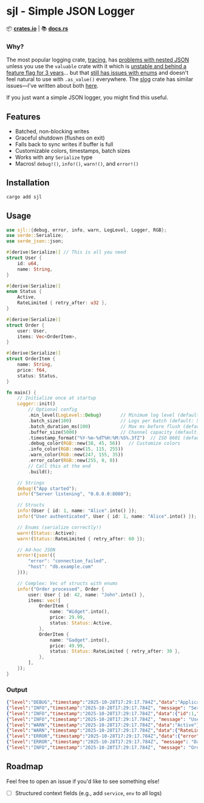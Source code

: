 # sjl - Simple JSON Logger

 📦 **[crates.io](https://crates.io/crates/sjl)** | 📚 **[docs.rs](https://docs.rs/sjl)**

### Why?
The most popular logging crate, [tracing](https://crates.io/crates/tracing), has [problems with nested JSON](https://www.reddit.com/r/rust/comments/1k75jvc/how_can_i_emit_a_tracing_event_with_an_unescaped/) unless you use the `valuable` crate with it which is [unstable and behind a feature flag for 3 years](https://github.com/tokio-rs/tracing/discussions/1906)... but that [still has issues with enums](https://github.com/tokio-rs/tracing/issues/3051) and doesn't feel natural to use with `.as_value()` everywhere.  The [slog](https://crates.io/crates/slog) crate has similar issues—I've written about both [here](https://josevalerio.com/rust-json-logging).

If you just want a simple JSON logger, you might find this useful.

## Features
- Batched, non-blocking writes
- Graceful shutdown (flushes on exit)
- Falls back to sync writes if buffer is full
- Customizable colors, timestamps, batch sizes
- Works with any `Serialize` type
- Macros! `debug!()`, `info!()`, `warn!()`, and `error!()`


 ## Installation

 ```bash
 cargo add sjl
 ```

## Usage
```rust
use sjl::{debug, error, info, warn, LogLevel, Logger, RGB};
use serde::Serialize;
use serde_json::json;

#[derive(Serialize)] // This is all you need
struct User {
    id: u64,
    name: String,
}

#[derive(Serialize)]
enum Status {
    Active,
    RateLimited { retry_after: u32 },
}

#[derive(Serialize)]
struct Order {
    user: User,
    items: Vec<OrderItem>,
}

#[derive(Serialize)]
struct OrderItem {
    name: String,
    price: f64,
    status: Status,
}

fn main() {
    // Initialize once at startup
    Logger::init()
        // Optional config
        .min_level(LogLevel::Debug)       // Minimum log level (default: Debug)
        .batch_size(100)                  // Logs per batch (default: 50)
        .batch_duration_ms(100)           // Max ms before flush (default: 50)
        .buffer_size(5000)                // Channel capacity (default: 1024)
        .timestamp_format("%Y-%m-%dT%H:%M:%S%.3fZ")  // ISO 8601 (default)
        .debug_color(RGB::new(38, 45, 56))   // Customize colors
        .info_color(RGB::new(15, 115, 255))
        .warn_color(RGB::new(247, 155, 35))
        .error_color(RGB::new(255, 0, 0))
        // Call this at the end
        .build(); 

    // Strings
    debug!("App started");
    info!("Server listening", "0.0.0.0:8080");

    // Structs
    info!(User { id: 1, name: "Alice".into() });
    info!("User authenticated", User { id: 1, name: "Alice".into() });

    // Enums (serialize correctly!)
    warn!(Status::Active);
    warn!(Status::RateLimited { retry_after: 60 });

    // Ad-hoc JSON
    error!(json!({
        "error": "connection_failed",
        "host": "db.example.com"
    }));

    // Complex: Vec of structs with enums
    info!("Order processed", Order {
        user: User { id: 42, name: "John".into() },
        items: vec![
            OrderItem {
                name: "Widget".into(),
                price: 29.99,
                status: Status::Active,
            },
            OrderItem {
                name: "Gadget".into(),
                price: 49.99,
                status: Status::RateLimited { retry_after: 30 },
            },
        ],
    });
}
```

### Output
```json
{"level":"DEBUG","timestamp":"2025-10-28T17:29:17.784Z","data":"Application started"}
{"level":"INFO","timestamp":"2025-10-28T17:29:17.784Z", "message": "Server listening","data":"0.0.0.0:8080"}
{"level":"INFO","timestamp":"2025-10-28T17:29:17.784Z","data":{"id":1,"name":"Alice","verified":true}}
{"level":"INFO","timestamp":"2025-10-28T17:29:17.784Z", "message": "User authenticated","data":{"id":1,"name":"Alice","verified":true}}
{"level":"WARN","timestamp":"2025-10-28T17:29:17.784Z","data":"Active"}
{"level":"WARN","timestamp":"2025-10-28T17:29:17.784Z","data":{"RateLimited":{"retry_after":60}}}
{"level":"ERROR","timestamp":"2025-10-28T17:29:17.784Z","data":{"error":"connection_failed","host":"db.example.com","port":5432}}
{"level":"ERROR","timestamp":"2025-10-28T17:29:17.784Z", "message": "Database connection failed","data":{"host":"db.example.com","port":5432,"retry_count":3}}
{"level":"INFO","timestamp":"2025-10-28T17:29:17.784Z", "message": "Order processed","data":{"items":[{"name":"Premium Widget","price":29.99,"quantity":2,"sku":"WIDGET-001","status":"Active"},{"name":"Super Gadget","price":49.99,"quantity":1,"sku":"GADGET-002","status":{"RateLimited":{"retry_after":30}}}],"metadata":{"notes":"Handle with care","priority":1,"tags":["express","gift"]},"order_id":"ORD-2024-001","shipping_address":{"city":"San Francisco","country":"USA","street":"123 Main St"},"status":"Active","user":{"id":42,"name":"John Doe","verified":true}}}
```



## Roadmap
Feel free to open an issue if you'd like to see something else!
- [ ] Structured context fields (e.g., add `service`, `env` to all logs)
